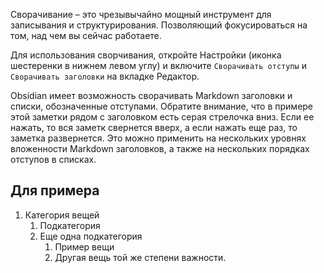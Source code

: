 Сворачивание – это чрезывычайно мощный инструмент для записывания и структурирования. Позволяющий фокусироваться на том, над чем вы сейчас работаете.

Для использования сворчивания, откройте Настройки (иконка шестеренки в нижнем левом углу) и включите `Сворачивать отступы` и `Сворачивать заголовки` на вкладке Редактор.

Obsidian имеет возможность сворачивать Markdown заголовки и списки, обозначенные отступами. Обратите внимание, что в примере этой заметки рядом с заголовком есть серая стрелочка вниз. Если ее нажать, то вся заметк свернется вверх, а если нажать еще раз, то заметка развернется. Это можно применить на нескольких уровнях вложенности Markdown заголовков, а также на нескольких порядках отступов в списках.

## Для примера

1. Категория вещей
	1. Подкатегория
	1. Еще одна подкатегория
		1. Пример вещи
		1. Другая вещь той же степени важности.